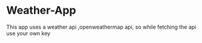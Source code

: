 ﻿# Weather-App
This app uses a weather api ,openweathermap api, so while fetching the api use your own key
